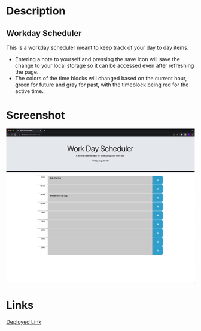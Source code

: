 # Description

## Workday Scheduler

This is a workday scheduler meant to keep track of your day to day items. 
- Entering a note to yourself and pressing the save icon will save the change to your local storage so it can be accessed even after refreshing the page.
- The colors of the time blocks will changed based on the current hour, green for future and gray for past, with the timeblock being red for the active time.
# Screenshot
![screenshot](./Assets/Screenshot%20at%20Aug%2005%2018-30-42.png)
# Links
[Deployed Link](https://tommyalv.github.io/Challenge5-WorkdaySch/)